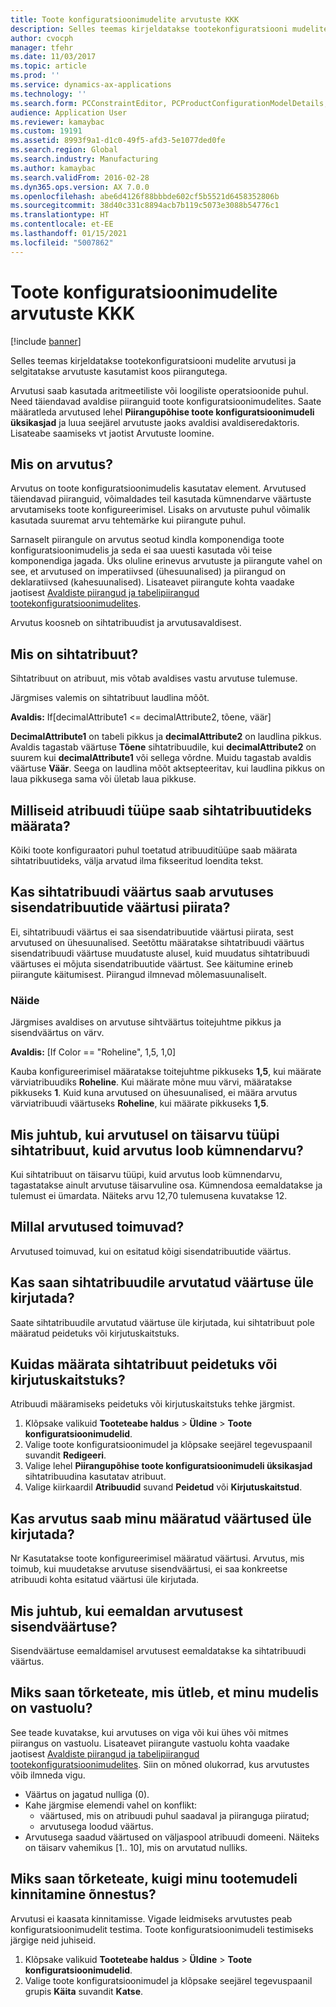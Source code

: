 ```yaml
---
title: Toote konfiguratsioonimudelite arvutuste KKK
description: Selles teemas kirjeldatakse tootekonfiguratsiooni mudelite arvutusi ja selgitatakse arvutuste kasutamist koos piirangutega.
author: cvocph
manager: tfehr
ms.date: 11/03/2017
ms.topic: article
ms.prod: ''
ms.service: dynamics-ax-applications
ms.technology: ''
ms.search.form: PCConstraintEditor, PCProductConfigurationModelDetails, PCRuntimeConfigurator
audience: Application User
ms.reviewer: kamaybac
ms.custom: 19191
ms.assetid: 8993f9a1-d1c0-49f5-afd3-5e1077ded0fe
ms.search.region: Global
ms.search.industry: Manufacturing
ms.author: kamaybac
ms.search.validFrom: 2016-02-28
ms.dyn365.ops.version: AX 7.0.0
ms.openlocfilehash: abe6d4126f88bbbde602cf5b5521d6458352806b
ms.sourcegitcommit: 38d40c331c8894acb7b119c5073e3088b54776c1
ms.translationtype: HT
ms.contentlocale: et-EE
ms.lasthandoff: 01/15/2021
ms.locfileid: "5007862"
---
```

# <a name="calculations-for-product-configuration-models-faq"></a>Toote konfiguratsioonimudelite arvutuste KKK

[!include [banner](../includes/banner.md)]

Selles teemas kirjeldatakse tootekonfiguratsiooni mudelite arvutusi ja selgitatakse arvutuste kasutamist koos piirangutega.

Arvutusi saab kasutada aritmeetiliste või loogiliste operatsioonide puhul. Need täiendavad avaldise piiranguid toote konfiguratsioonimudelites. Saate määratleda arvutused lehel **Piirangupõhise toote konfiguratsioonimudeli üksikasjad** ja luua seejärel arvutuste jaoks avaldisi avaldiseredaktoris. Lisateabe saamiseks vt jaotist Arvutuste loomine.

## <a name="what-is-a-calculation"></a>Mis on arvutus?
Arvutus on toote konfiguratsioonimudelis kasutatav element. Arvutused täiendavad piiranguid, võimaldades teil kasutada kümnendarve väärtuste arvutamiseks toote konfigureerimisel. Lisaks on arvutuste puhul võimalik kasutada suuremat arvu tehtemärke kui piirangute puhul.  

Sarnaselt piirangule on arvutus seotud kindla komponendiga toote konfiguratsioonimudelis ja seda ei saa uuesti kasutada või teise komponendiga jagada. Üks oluline erinevus arvutuste ja piirangute vahel on see, et arvutused on imperatiivsed (ühesuunalised) ja piirangud on deklaratiivsed (kahesuunalised). Lisateavet piirangute kohta vaadake jaotisest [Avaldiste piirangud ja tabelipiirangud tootekonfiguratsioonimudelites](expression-constraints-table-constraints-product-configuration-models.md).  

Arvutus koosneb on sihtatribuudist ja arvutusavaldisest.

## <a name="what-is-a-target-attribute"></a>Mis on sihtatribuut?
Sihtatribuut on atribuut, mis võtab avaldises vastu arvutuse tulemuse.  

Järgmises valemis on sihtatribuut laudlina mõõt.  

**Avaldis:** If\[decimalAttribute1 &lt;= decimalAttribute2, tõene, väär\]  

**DecimalAttribute1** on tabeli pikkus ja **decimalAttribute2** on laudlina pikkus. Avaldis tagastab väärtuse **Tõene** sihtatribuudile, kui **decimalAttribute2** on suurem kui **decimalAttribute1** või sellega võrdne. Muidu tagastab avaldis väärtuse **Väär**. Seega on laudlina mõõt aktsepteeritav, kui laudlina pikkus on laua pikkusega sama või ületab laua pikkuse.

## <a name="what-attribute-types-can-be-set-to-target-attributes"></a>Milliseid atribuudi tüüpe saab sihtatribuutideks määrata?
Kõiki toote konfiguraatori puhul toetatud atribuuditüüpe saab määrata sihtatribuutideks, välja arvatud ilma fikseeritud loendita tekst.

## <a name="can-the-value-of-a-target-attribute-restrict-the-values-of-the-input-attributes-in-a-calculation"></a>Kas sihtatribuudi väärtus saab arvutuses sisendatribuutide väärtusi piirata?
Ei, sihtatribuudi väärtus ei saa sisendatribuutide väärtusi piirata, sest arvutused on ühesuunalised. Seetõttu määratakse sihtatribuudi väärtus sisendatribuudi väärtuse muudatuste alusel, kuid muudatus sihtatribuudi väärtuses ei mõjuta sisendatribuutide väärtust. See käitumine erineb piirangute käitumisest. Piirangud ilmnevad mõlemasuunaliselt.

### <a name="example"></a>Näide

Järgmises avaldises on arvutuse sihtväärtus toitejuhtme pikkus ja sisendväärtus on värv.  

**Avaldis:** \[If Color == "Roheline", 1,5, 1,0\]  

Kauba konfigureerimisel määratakse toitejuhtme pikkuseks **1,5**, kui määrate värviatribuudiks **Roheline**. Kui määrate mõne muu värvi, määratakse pikkuseks **1**. Kuid kuna arvutused on ühesuunalised, ei määra arvutus värviatribuudi väärtuseks **Roheline**, kui määrate pikkuseks **1,5**.

## <a name="what-happens-if-a-calculation-has-a-target-attribute-of-the-integer-type-but-a-calculation-generates-a-decimal-number"></a>Mis juhtub, kui arvutusel on täisarvu tüüpi sihtatribuut, kuid arvutus loob kümnendarvu?
Kui sihtatribuut on täisarvu tüüpi, kuid arvutus loob kümnendarvu, tagastatakse ainult arvutuse täisarvuline osa. Kümnendosa eemaldatakse ja tulemust ei ümardata. Näiteks arvu 12,70 tulemusena kuvatakse 12.

## <a name="when-do-calculations-occur"></a>Millal arvutused toimuvad?
Arvutused toimuvad, kui on esitatud kõigi sisendatribuutide väärtus.

## <a name="can-i-overwrite-the-value-that-is-calculated-for-the-target-attribute"></a>Kas saan sihtatribuudile arvutatud väärtuse üle kirjutada?
Saate sihtatribuudile arvutatud väärtuse üle kirjutada, kui sihtatribuut pole määratud peidetuks või kirjutuskaitstuks.

## <a name="how-do-i-set-a-target-attribute-as-hidden-or-read-only"></a>Kuidas määrata sihtatribuut peidetuks või kirjutuskaitstuks?
Atribuudi määramiseks peidetuks või kirjutuskaitstuks tehke järgmist.

1.  Klõpsake valikuid **Tooteteabe haldus** &gt; **Üldine** &gt; **Toote konfiguratsioonimudelid**.
2.  Valige toote konfiguratsioonimudel ja klõpsake seejärel tegevuspaanil suvandit **Redigeeri**.
3.  Valige lehel **Piirangupõhise toote konfiguratsioonimudeli üksikasjad** sihtatribuudina kasutatav atribuut.
4.  Valige kiirkaardil **Atribuudid** suvand **Peidetud** või **Kirjutuskaitstud**.

## <a name="can-a-calculation-overwrite-the-values-that-i-set"></a>Kas arvutus saab minu määratud väärtused üle kirjutada?
Nr Kasutatakse toote konfigureerimisel määratud väärtusi. Arvutus, mis toimub, kui muudetakse arvutuse sisendväärtusi, ei saa konkreetse atribuudi kohta esitatud väärtusi üle kirjutada.

## <a name="what-happens-if-i-remove-an-input-value-in-a-calculation"></a>Mis juhtub, kui eemaldan arvutusest sisendväärtuse?
Sisendväärtuse eemaldamisel arvutusest eemaldatakse ka sihtatribuudi väärtus.

## <a name="why-do-i-receive-an-error-message-that-says-that-my-model-is-in-contradiction"></a>Miks saan tõrketeate, mis ütleb, et minu mudelis on vastuolu?
See teade kuvatakse, kui arvutuses on viga või kui ühes või mitmes piirangus on vastuolu. Lisateavet piirangute vastuolu kohta vaadake jaotisest [Avaldiste piirangud ja tabelipiirangud tootekonfiguratsioonimudelites](expression-constraints-table-constraints-product-configuration-models.md). Siin on mõned olukorrad, kus arvutustes võib ilmneda vigu.

-   Väärtus on jagatud nulliga (0).
-   Kahe järgmise elemendi vahel on konflikt:
    -   väärtused, mis on atribuudi puhul saadaval ja piiranguga piiratud;
    -   arvutusega loodud väärtus.
-   Arvutusega saadud väärtused on väljaspool atribuudi domeeni. Näiteks on täisarv vahemikus \[1.. 10\], mis on arvutatud nulliks.

## <a name="why-do-i-receive-an-error-message-even-though-i-successfully-validated-my-product-model"></a>Miks saan tõrketeate, kuigi minu tootemudeli kinnitamine õnnestus?
Arvutusi ei kaasata kinnitamisse. Vigade leidmiseks arvutustes peab konfiguratsioonimudelit testima. Toote konfiguratsioonimudeli testimiseks järgige neid juhiseid.

1.  Klõpsake valikuid **Tooteteabe haldus** &gt; **Üldine** &gt; **Toote konfiguratsioonimudelid**.
2.  Valige toote konfiguratsioonimudel ja klõpsake seejärel tegevuspaanil grupis **Käita** suvandit **Katse**.




